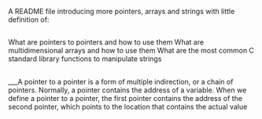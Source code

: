 A README file introducing more pointers, arrays and strings with little definition of:
##
What are pointers to pointers and how to use them
What are multidimensional arrays and how to use them
What are the most common C standard library functions to manipulate strings
##
___A pointer to a pointer is a form of multiple indirection, or a chain of pointers. Normally, a pointer contains the address of a variable. When we define a pointer to a pointer, the first pointer contains the address of the second pointer, which points to the location that contains the actual value
